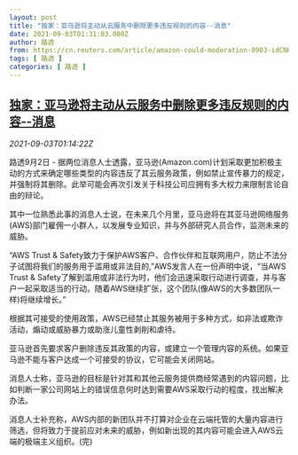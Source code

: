 ```yaml
---
layout: post
title: "独家：亚马逊将主动从云服务中删除更多违反规则的内容--消息"
date: 2021-09-03T01:31:03.000Z
author: 路透
from: https://cn.reuters.com/article/amazon-could-moderation-0903-idCNKBS2FZ02T
tags: [ 路透 ]
categories: [ 路透 ]
---
```

<!--1630632663000-->
[独家：亚马逊将主动从云服务中删除更多违反规则的内容--消息](https://cn.reuters.com/article/amazon-could-moderation-0903-idCNKBS2FZ02T)
------

<div>
<div><i>2021-09-03T01:14:22Z</i></div><p>路透9月2日 - 据两位消息人士透露，亚马逊(Amazon.com)计划采取更加积极主动的方式来确定哪些类型的内容违反了其云服务政策，例如禁止宣传暴力的规定，并强制将其删除。此举可能会再次引发关于科技公司应拥有多大权力来限制言论自由的辩论。</p><p>其中一位熟悉此事的消息人士说，在未来几个月里，亚马逊将在其亚马逊网络服务(AWS)部门雇佣一小群人，以发展专业知识，并与外部研究人员合作，监测未来的威胁。</p><p>“AWS Trust &amp; Safety致力于保护AWS客户、合作伙伴和互联网用户，防止不法分子试图将我们的服务用于滥用或非法目的,”AWS发言人在一份声明中说，“当AWS Trust &amp; Safety了解到滥用或非法行为时，他们会迅速采取行动进行调查，并与客户一起采取适当的行动。随着AWS继续扩张，这个团队(像AWS的大多数团队一样)将继续增长。”</p><p>根据其可接受的使用政策，AWS已经禁止其服务被用于多种方式，如非法或欺诈活动，煽动或威胁暴力或助涨儿童性剥削和虐待。</p><p>亚马逊首先要求客户删除违反其政策的内容，或建立一个管理内容的系统。如果亚马逊不能与客户达成一个可接受的协议，它可能会关闭网站。</p><p>消息人士称，亚马逊的目标是针对其和其他云服务提供商经常遇到的内容问题，比如判断一家公司网站上的错误信息何时达到需要AWS采取行动的程度，找出解决办法。</p><p>消息人士补充称，AWS内部的新团队并不打算对企业在云端托管的大量内容进行筛选，但将致力于提前应对未来的威胁，例如新出现的其内容可能会进入AWS云端的极端主义组织。(完)</p>
</div>
